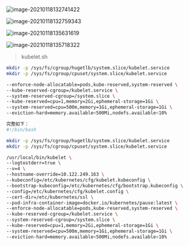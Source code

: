 ![image-20210118132741422](F:\k8s部署\img\image-20210118132741422.png)

![image-20210118132759343](F:\k8s部署\img\image-20210118132759343.png)

![image-20210118135631619](F:\k8s部署\img\image-20210118135631619.png)

![image-20210118135718322](F:\k8s部署\img\image-20210118135718322.png)

> kubelet.sh

```sh
mkdir -p /sys/fs/cgroup/hugetlb/system.slice/kubelet.service 
mkdir -p /sys/fs/cgroup/cpuset/system.slice/kubelet.service

--enforce-node-allocatable=pods,kube-reserved,system-reserved \
--kube-reserved-cgroup=/kubelet.service \
--system-reserved-cgroup=/system.slice \
--kube-reserved=cpu=1,memory=2Gi,ephemeral-storage=1Gi \
--system-reserved=cpu=500m,memory=1Gi,ephemeral-storage=1Gi \
--eviction-hard=memory.available<500Mi,nodefs.available<10%

完整如下：
#!/bin/bash

mkdir -p /sys/fs/cgroup/hugetlb/system.slice/kubelet.service
mkdir -p /sys/fs/cgroup/cpuset/system.slice/kubelet.service

/usr/local/bin/kubelet \
--logtostderr=true \
--v=4 \
--hostname-override=10.122.249.163 \
--kubeconfig=/etc/kubernetes/cfg/kubelet.kubeconfig \
--bootstrap-kubeconfig=/etc/kubernetes/cfg/bootstrap.kubeconfig \
--config=/etc/kubernetes/cfg/kubelet.config \
--cert-dir=/etc/kubernetes/ssl \
--pod-infra-container-image=docker.io/kubernetes/pause:latest \
--enforce-node-allocatable=pods,kube-reserved,system-reserved \
--kube-reserved-cgroup=/kubelet.service \
--system-reserved-cgroup=/system.slice \
--kube-reserved=cpu=1,memory=2Gi,ephemeral-storage=1Gi \
--system-reserved=cpu=500m,memory=1Gi,ephemeral-storage=1Gi \
--eviction-hard=memory.available<500Mi,nodefs.available<10%
```

